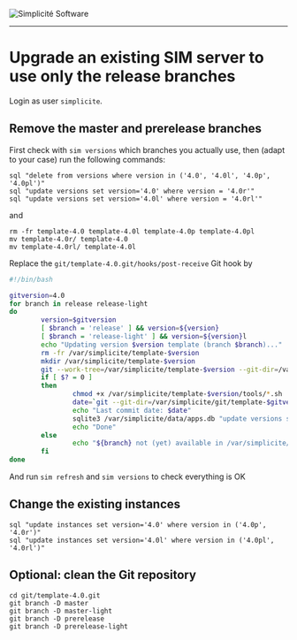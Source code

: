 ![Simplicit&eacute; Software](../logos/logo250.png)
* * *

Upgrade an existing SIM server to use only the **release** branches
===================================================================

Login as user `simplicite`.

Remove the **master** and **prerelease** branches
-------------------------------------------------

First check with `sim versions` which branches you actually use, then (adapt to your case) run the following commands:

	sql "delete from versions where version in ('4.0', '4.0l', '4.0p', '4.0pl')"
	sql "update versions set version='4.0' where version = '4.0r'"
	sql "update versions set version='4.0l' where version = '4.0rl'"

and

	rm -fr template-4.0 template-4.0l template-4.0p template-4.0pl
	mv template-4.0r/ template-4.0
	mv template-4.0rl/ template-4.0l

Replace the `git/template-4.0.git/hooks/post-receive` Git hook by

```bash
#!/bin/bash

gitversion=4.0
for branch in release release-light
do
        version=$gitversion
        [ $branch = 'release' ] && version=${version}
        [ $branch = 'release-light' ] && version=${version}l
        echo "Updating version $version template (branch $branch)..."
        rm -fr /var/simplicite/template-$version
        mkdir /var/simplicite/template-$version
        git --work-tree=/var/simplicite/template-$version --git-dir=/var/simplicite/git/template-$gitversion.git checkout -f $branch
        if [ $? = 0 ]
        then
                chmod +x /var/simplicite/template-$version/tools/*.sh
                date=`git --git-dir=/var/simplicite/git/template-$gitversion.git log -1 --date=iso | awk '/^Date:/ { print $2" "$3 }'`
                echo "Last commit date: $date"
                sqlite3 /var/simplicite/data/apps.db "update versions set date = '$date' where version = '$version'"
                echo "Done"
        else
                echo "${branch} not (yet) available in /var/simplicite/git/template-$gitversion.git"
        fi
done
```

And run `sim refresh` and `sim versions` to check everything is OK

Change the existing instances
-----------------------------

	sql "update instances set version='4.0' where version in ('4.0p', '4.0r')"
	sql "update instances set version='4.0l' where version in ('4.0pl', '4.0rl')"

Optional: clean the Git repository
----------------------------------

	cd git/template-4.0.git
	git branch -D master
	git branch -D master-light
	git branch -D prerelease
	git branch -D prerelease-light
	